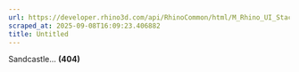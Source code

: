 ```yaml
---
url: https://developer.rhino3d.com/api/RhinoCommon/html/M_Rhino_UI_StackedDialogPage_OnActivate.htm
scraped_at: 2025-09-08T16:09:23.406882
title: Untitled
---
```


Sandcastle... **(404)**


